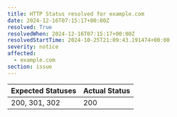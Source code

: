 ```yaml
---
title: HTTP Status resolved for example.com
date: 2024-12-16T07:15:17+00:00Z
resolved: True
resolvedWhen: 2024-12-16T07:15:17+00:00Z
resolvedStartTime: 2024-10-25T21:09:43.191474+00:00
severity: notice
affected:
  - example.com
section: issue
---
```


| Expected Statuses | Actual Status  |
|-------------------|----------------|
| 200, 301, 302 | 200 |

